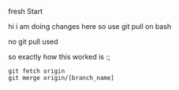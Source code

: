 fresh Start

hi i am doing changes here so use git pull on bash

no git pull used

so exactly how this worked is :;
    
    git fetch origin
    git merge origin/[branch_name]
    
